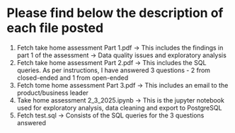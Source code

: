 # Please find below the description of each file posted

1) Fetch take home assessment Part 1.pdf -> This includes the findings in part 1 of the assessment -> Data quality issues and exploratory analysis
2) Fetch take home assessment Part 2.pdf -> This includes the SQL queries. As per instructions, I have answered 3 questions - 2 from closed-ended and 1 from open-ended
3) Fetch tome home assessment Part 3.pdf -> This includes an email to the product/business leader
4) Take home assessment 2_3_2025.ipynb -> This is the jupyter notebook used for exploratory analysis, data cleaning and export to PostgreSQL
4) Fetch test.sql -> Consists of the SQL queries for the 3 questions answered
